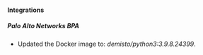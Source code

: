#### Integrations
##### Palo Alto Networks BPA
- Updated the Docker image to: *demisto/python3:3.9.8.24399*.
